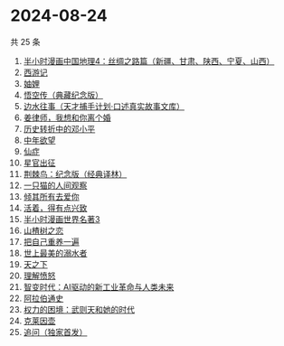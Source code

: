# 2024-08-24

共 25 条

<!-- BEGIN WEREAD -->
<!-- 最后更新时间 2024-08-24 15:11:25 +0800 -->
1. [半小时漫画中国地理4：丝绸之路篇（新疆、甘肃、陕西、宁夏、山西）](https://weread.qq.com/web/bookDetail/a6532d40813ab921eg010bde)
1. [西游记](https://weread.qq.com/web/bookDetail/64032210721070a5640294f)
1. [妯娌](https://weread.qq.com/web/bookDetail/ecf320e0813ab920fg01913e)
1. [悟空传（典藏纪念版）](https://weread.qq.com/web/bookDetail/e4d322205d19e7e4d8b740c)
1. [边水往事（天才捕手计划·口述真实故事文库）](https://weread.qq.com/web/bookDetail/064326a0813ab779ag018bda)
1. [姜律师，我想和你离个婚](https://weread.qq.com/web/bookDetail/93632960813ab7c1eg013479)
1. [历史转折中的邓小平](https://weread.qq.com/web/bookDetail/34c32ff0813ab91cdg019b06)
1. [中年欲望](https://weread.qq.com/web/bookDetail/5b032d30813ab91d3g0139ad)
1. [仙症](https://weread.qq.com/web/bookDetail/d9432200813ab70a4g014cbc)
1. [星官出征](https://weread.qq.com/web/bookDetail/93332730813ab8696g012956)
1. [荆棘鸟：纪念版（经典译林）](https://weread.qq.com/web/bookDetail/be2323405e4805be27f7a7e)
1. [一只猫的人间观察](https://weread.qq.com/web/bookDetail/22e32e90813ab8eacg012920)
1. [倾其所有去爱你](https://weread.qq.com/web/bookDetail/581328c0813ab91b0g012b29)
1. [活着，得有点兴致](https://weread.qq.com/web/bookDetail/00932d207249dd110095168)
1. [半小时漫画世界名著3](https://weread.qq.com/web/bookDetail/d4a32840813ab777dg011f08)
1. [山楂树之恋](https://weread.qq.com/web/bookDetail/069321805b41ec06960d430)
1. [把自己重养一遍](https://weread.qq.com/web/bookDetail/c7132470813ab91ebg013e73)
1. [世上最美的溺水者](https://weread.qq.com/web/bookDetail/35332d50813ab6e80g018782)
1. [天之下](https://weread.qq.com/web/bookDetail/4de326a0721770aa4de95f4)
1. [理解愤怒](https://weread.qq.com/web/bookDetail/40e32370813ab7047g013d30)
1. [智变时代：AI驱动的新工业革命与人类未来](https://weread.qq.com/web/bookDetail/80132e20813ab9202g018ca2)
1. [阿拉伯通史](https://weread.qq.com/web/bookDetail/4ee32960813ab8ee8g012dec)
1. [权力的困境：武则天和她的时代](https://weread.qq.com/web/bookDetail/9a3324a0813ab8c43g011886)
1. [克莱因壶](https://weread.qq.com/web/bookDetail/31e32cc071cad2bd31e0252)
1. [追问（独家首发）](https://weread.qq.com/web/bookDetail/e7b322705d0e04e7b85e068)
<!-- END WEREAD -->